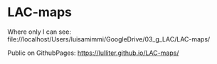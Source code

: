 # LAC-maps

Where only I can see:   file://localhost/Users/luisamimmi/GoogleDrive/03_g_LAC/LAC-maps/

Public on GithubPages:  https://lulliter.github.io/LAC-maps/